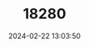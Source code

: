 ---
title: "18280"
category: "Proechimys decumanus"
draft: false
date: 2024-02-22 13:03:50
languages:
  English: ["Pacific Spiny Rat"]
---